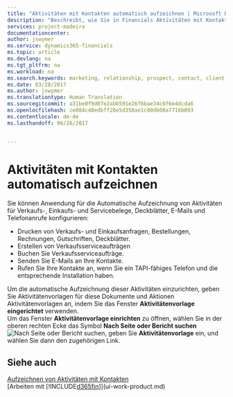 ```yaml
---
title: "Aktivitäten mit Kontakten automatisch aufzeichnen | Microsoft Docs"
description: "Beschreibt, wie Sie in Financials Aktivitäten mit Kontakten automatisch aufzeichnen"
services: project-madeira
documentationcenter: 
author: jswymer
ms.service: dynamics365-financials
ms.topic: article
ms.devlang: na
ms.tgt_pltfrm: na
ms.workload: na
ms.search.keywords: marketing, relationship, prospect, contact, client, customer
ms.date: 03/28/2017
ms.author: jswymer
ms.translationtype: Human Translation
ms.sourcegitcommit: a31be0f9d07e2abb591e26f6bae34c6f6e4dcda6
ms.openlocfilehash: ce084c48edbff26e5d358ae1c00db08a7716b093
ms.contentlocale: de-de
ms.lasthandoff: 06/26/2017


---
```

# Aktivitäten mit Kontakten automatisch aufzeichnen
<a id="automatically-record-interactions-with-contacts" class="xliff"></a>
Sie können Anwendung für die Automatische Aufzeichnung von Aktivitäten für Verkaufs-, Einkaufs- und Servicebelege, Deckblätter, E-Mails und Telefonanrufe konfigurieren:

* Drucken von Verkaufs- und Einkaufsanfragen, Bestellungen, Rechnungen, Gutschriften, Deckblätter.
* Erstellen von Verkaufsserviceaufträgen
* Buchen Sie Verkaufsserviceaufträge.
* Senden Sie E-Mails an Ihre Kontakte.
* Rufen Sie Ihre Kontakte an, wenn Sie ein TAPI-fähiges Telefon und die entsprechende Installation haben.

Um die automatische Aufzeichnung dieser Aktivitäten einzurichten, geben Sie Aktivitätenvorlagen für diese Dokumente und Aktionen Aktivitätenvorlagen an, indem Sie das Fenster **Aktivitätenvorlage eingerichtet** verwenden.  
Um das Fenster **Aktivitätenvorlage einrichten** zu öffnen, wählen Sie in der oberen rechten Ecke das Symbol **Nach Seite oder Bericht suchen** ![Nach Seite oder Bericht suchen](media/ui-search/search_small.png "Search for Page or Report icon"), geben Sie **Aktivitätenvorlage** ein, und wählen Sie dann den zugehörigen Link.

## Siehe auch
<a id="see-also" class="xliff"></a>
[Aufzeichnen von Aktivitäten mit Kontakten](marketing-interactions.md)  
[Arbeiten mit [!INCLUDE[d365fin](includes/d365fin_md.md)]](ui-work-product.md)  

